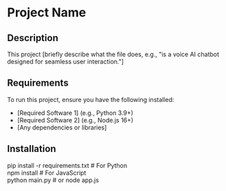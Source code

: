 # Project Name

## Description
This project [briefly describe what the file does, e.g., "is a voice AI chatbot designed for seamless user interaction."]  

## Requirements
To run this project, ensure you have the following installed:  
- [Required Software 1] (e.g., Python 3.9+)  
- [Required Software 2] (e.g., Node.js 16+)  
- [Any dependencies or libraries]  

## Installation  

pip install -r requirements.txt  # For Python  
npm install  # For JavaScript  
python main.py  # or node app.js
